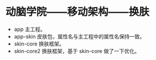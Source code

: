 # 动脑学院——移动架构——换肤

- app 主工程。
- app-skin 皮肤包，属性名与主工程中的属性名保持一致。
- skin-core 换肤框架。
- skin-core2 换肤框架，基于 skin-core 做了一下优化。

